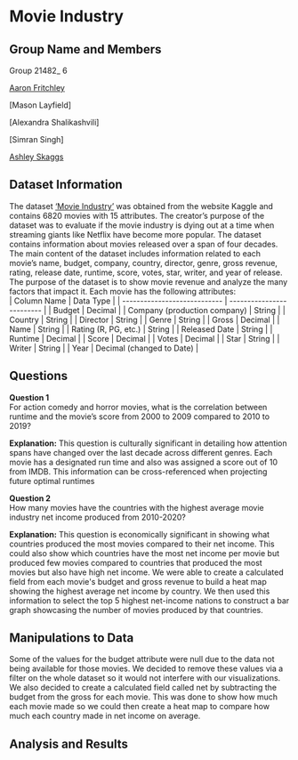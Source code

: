 # Movie Industry

## Group Name and Members

Group 21482_ 6

[Aaron Fritchley](https://github.com/aafritch/MIST-4610_GP2)

[Mason Layfield]

[Alexandra Shalikashvili]

[Simran Singh]

[Ashley Skaggs](https://github.com/skaggsashley1/4610_Project2)

## Dataset Information 

The dataset [‘Movie Industry’](https://www.kaggle.com/datasets/danielgrijalvas/movies) was obtained from the website Kaggle and contains 6820 movies with 15 attributes. The creator’s purpose of the dataset was to evaluate if the movie industry is dying out at a time when streaming giants like Netflix have become more popular. The dataset contains information about movies released over a span of four decades. The main content of the dataset includes information related to each movie’s name, budget, company, country, director, genre, gross revenue, rating, release date, runtime, score, votes, star, writer, and year of release. The purpose of the dataset is to show movie revenue and analyze the many factors that impact it. Each movie has the following attributes: <br />
| Column Name                  | Data Type                 |
| ---------------------------- | ------------------------- |
| Budget                       | Decimal                   |
| Company (production company) | String                    |
| Country                      | String                    |
| Director                     | String                    |
| Genre                        | String                    |
| Gross                        | Decimal                   |
| Name                         | String                    |
| Rating (R, PG, etc.)         | String                    |
| Released Date                | String                    |
| Runtime                      | Decimal                   |
| Score                        | Decimal                   |
| Votes                        | Decimal                   |
| Star                         | String                    |
| Writer                       | String                    |
| Year                         | Decimal (changed to Date) |

## Questions

**Question 1**<br />
For action comedy and horror movies, what is the correlation between runtime and the movie’s score from 2000 to 2009 compared to 2010 to 2019? <br />

**Explanation:** This question is culturally significant in detailing how attention spans have changed over the last decade across different genres. Each movie has a designated run time and also was assigned a score out of 10 from IMDB. This information can be cross-referenced when projecting future optimal runtimes<br />

**Question 2**<br />
How many movies have the countries with the highest average movie industry net income produced from 2010-2020? <br />

**Explanation:** This question is economically significant in showing what countries produced the most movies compared to their net income. This could also show which countries have the most net income per movie but produced few movies compared to countries that produced the most movies but also have high net income. We were able to create a calculated field from each movie's budget and gross revenue to build a heat map showing the highest average net income by country. We then used this information to select the top 5 highest net-income nations to construct a bar graph showcasing the number of movies produced by that countries. <br />


## Manipulations to Data
Some of the values for the budget attribute were null due to the data not being available for those movies. We decided to remove these values via a filter on the whole dataset so it would not interfere with our visualizations. We also decided to create a calculated field called net by subtracting the budget from the gross for each movie. This was done to show how much each movie made so we could then create a heat map to compare how much each country made in net income on average.


## Analysis and Results

